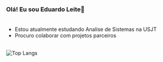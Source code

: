 ### Olá! Eu sou Eduardo Leite👋<br> <br>
- Estou atualmente estudando Analise de Sistemas na USJT
- Procuro colaborar com projetos parceiros <br> <br>

![Top Langs](https://github-readme-stats.vercel.app/api/top-langs/?username=Edbussl&layout=pie)
